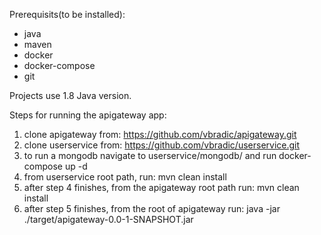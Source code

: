 Prerequisits(to be installed):
- java
- maven
- docker
- docker-compose
- git

Projects use 1.8 Java version.

Steps for running the apigateway app:

1. clone apigateway from: https://github.com/vbradic/apigateway.git
2. clone userservice from: https://github.com/vbradic/userservice.git
3. to run a mongodb navigate to userservice/mongodb/ and run docker-compose up -d
4. from userservice root path, run: mvn clean install
5. after step 4 finishes, from the apigateway root path run: mvn clean install
6. after step 5 finishes, from the root of apigateway run: java -jar ./target/apigateway-0.0-1-SNAPSHOT.jar
